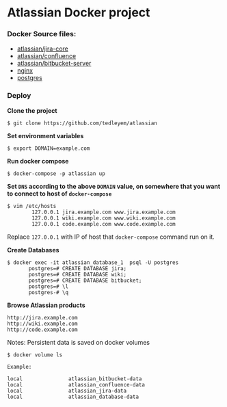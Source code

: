 # Atlassian Docker project

### Docker Source files:
- [atlassian/jira-core](https://hub.docker.com/r/atlassian/jira-core)
- [atlassian/confluence](https://hub.docker.com/r/atlassian/confluence)
- [atlassian/bitbucket-server](https://hub.docker.com/r/atlassian/bitbucket)
- [nginx](https://hub.docker.com/_/nginx)
- [postgres](https://hub.docker.com/_/postgres)


### Deploy

**Clone the project**
```
$ git clone https://github.com/tedleyem/atlassian
```

**Set environment variables**
```
$ export DOMAIN=example.com
 ```

**Run docker compose**
```
$ docker-compose -p atlassian up
```

**Set `DNS` according to the above `DOMAIN` value, on somewhere that you want to connect to host of `docker-compose`**

```
$ vim /etc/hosts
        127.0.0.1 jira.example.com www.jira.example.com
        127.0.0.1 wiki.example.com www.wiki.example.com
        127.0.0.1 code.example.com www.code.example.com
```
Replace `127.0.0.1` with IP of host that `docker-compose` command run on it.

**Create Databases**
```
$ docker exec -it atlassian_database_1  psql -U postgres
       postgres=# CREATE DATABASE jira;
       postgres=# CREATE DATABASE wiki;
       postgres=# CREATE DATABASE bitbucket;
       postgres=# \l
       postgres-# \q
```

**Browse Atlassian products**
```
http://jira.example.com
http://wiki.example.com
http://code.example.com
```

Notes:
Persistent data is saved on docker volumes
```
$ docker volume ls

Example:

local               atlassian_bitbucket-data
local               atlassian_confluence-data
local               atlassian_jira-data
local               atlassian_database-data
```